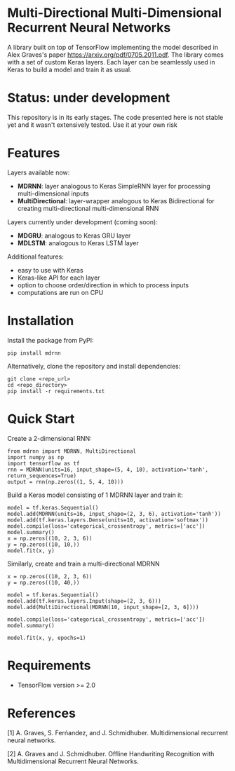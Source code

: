 # Multi-Directional Multi-Dimensional Recurrent Neural Networks

A library built on top of TensorFlow implementing the model described in
Alex Graves's paper https://arxiv.org/pdf/0705.2011.pdf.
The library comes with a set of custom Keras layers.
Each layer can be seamlessly used in Keras to build a model and
train it as usual.

# Status: under development

This repository is in its early stages. The code presented here is not stable yet
and it wasn't extensively tested. Use it at your own risk

# Features

Layers available now:
- **MDRNN**: layer analogous to Keras SimpleRNN layer for processing multi-dimensional inputs
- **MultiDirectional**: layer-wrapper analogous to Keras Bidirectional for creating 
multi-directional multi-dimensional RNN

Layers currently under development (coming soon):
- **MDGRU**: analogous to Keras GRU layer
- **MDLSTM**: analogous to Keras LSTM layer

Additional features:
- easy to use with Keras
- Keras-like API for each layer
- option to choose order/direction in which to process inputs
- computations are run on CPU

# Installation
Install the package from PyPI:
```
pip install mdrnn
```

Alternatively, clone the repository and install dependencies:
```
git clone <repo_url>
cd <repo_directory>
pip install -r requirements.txt
```

# Quick Start

Create a 2-dimensional RNN:
```
from mdrnn import MDRNN, MultiDirectional
import numpy as np
import tensorflow as tf
rnn = MDRNN(units=16, input_shape=(5, 4, 10), activation='tanh', return_sequences=True)
output = rnn(np.zeros((1, 5, 4, 10)))
```

Build a Keras model consisting of 1 MDRNN layer and train it:

```
model = tf.keras.Sequential()
model.add(MDRNN(units=16, input_shape=(2, 3, 6), activation='tanh'))
model.add(tf.keras.layers.Dense(units=10, activation='softmax'))
model.compile(loss='categorical_crossentropy', metrics=['acc'])
model.summary()
x = np.zeros((10, 2, 3, 6))
y = np.zeros((10, 10,))
model.fit(x, y)
```

Similarly, create and train a multi-directional MDRNN
```
x = np.zeros((10, 2, 3, 6))
y = np.zeros((10, 40,))

model = tf.keras.Sequential()
model.add(tf.keras.layers.Input(shape=(2, 3, 6)))
model.add(MultiDirectional(MDRNN(10, input_shape=[2, 3, 6])))

model.compile(loss='categorical_crossentropy', metrics=['acc'])
model.summary()

model.fit(x, y, epochs=1)
```


# Requirements

- TensorFlow version >= 2.0

# References

[1] A. Graves, S. Ferńandez, and J. Schmidhuber. Multidimensional recurrent neural networks.

[2] A. Graves and J. Schmidhuber. Offline Handwriting Recognition with Multidimensional Recurrent Neural Networks.

